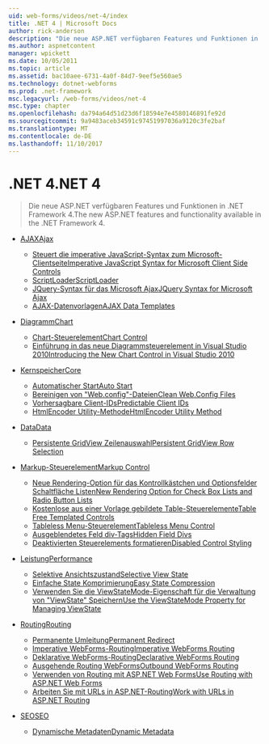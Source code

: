```yaml
---
uid: web-forms/videos/net-4/index
title: .NET 4 | Microsoft Docs
author: rick-anderson
description: "Die neue ASP.NET verfügbaren Features und Funktionen in .NET Framework 4."
ms.author: aspnetcontent
manager: wpickett
ms.date: 10/05/2011
ms.topic: article
ms.assetid: bac10aee-6731-4a0f-84d7-9eef5e560ae5
ms.technology: dotnet-webforms
ms.prod: .net-framework
msc.legacyurl: /web-forms/videos/net-4
msc.type: chapter
ms.openlocfilehash: da794a64d51d23d6f18594e7e4580146891fe92d
ms.sourcegitcommit: 9a9483aceb34591c97451997036a9120c3fe2baf
ms.translationtype: MT
ms.contentlocale: de-DE
ms.lasthandoff: 11/10/2017
---
```

<a name="net-4"></a><span data-ttu-id="d7792-103">.NET 4</span><span class="sxs-lookup"><span data-stu-id="d7792-103">.NET 4</span></span>
====================
> <span data-ttu-id="d7792-104">Die neue ASP.NET verfügbaren Features und Funktionen in .NET Framework 4.</span><span class="sxs-lookup"><span data-stu-id="d7792-104">The new ASP.NET features and functionality available in the .NET Framework 4.</span></span>


- [<span data-ttu-id="d7792-105">AJAX</span><span class="sxs-lookup"><span data-stu-id="d7792-105">Ajax</span></span>](ajax/index.md)

    - [<span data-ttu-id="d7792-106">Steuert die imperative JavaScript-Syntax zum Microsoft-Clientseite</span><span class="sxs-lookup"><span data-stu-id="d7792-106">Imperative JavaScript Syntax for Microsoft Client Side Controls</span></span>](ajax/aspnet-4-quick-hit-imperative-javascript-syntax-for-microsoft-client-side-controls.md)
    - [<span data-ttu-id="d7792-107">ScriptLoader</span><span class="sxs-lookup"><span data-stu-id="d7792-107">ScriptLoader</span></span>](ajax/aspnet-4-quick-hit-the-scriptloader.md)
    - [<span data-ttu-id="d7792-108">JQuery-Syntax für das Microsoft Ajax</span><span class="sxs-lookup"><span data-stu-id="d7792-108">JQuery Syntax for Microsoft Ajax</span></span>](ajax/aspnet-4-quick-hit-jquery-syntax-for-microsoft-ajax.md)
    - [<span data-ttu-id="d7792-109">AJAX-Datenvorlagen</span><span class="sxs-lookup"><span data-stu-id="d7792-109">AJAX Data Templates</span></span>](ajax/aspnet-4-quick-hit-ajax-data-templates.md)
- [<span data-ttu-id="d7792-110">Diagramm</span><span class="sxs-lookup"><span data-stu-id="d7792-110">Chart</span></span>](chart/index.md)

    - [<span data-ttu-id="d7792-111">Chart-Steuerelement</span><span class="sxs-lookup"><span data-stu-id="d7792-111">Chart Control</span></span>](chart/aspnet-4-quick-hit-chart-control.md)
    - [<span data-ttu-id="d7792-112">Einführung in das neue Diagrammsteuerelement in Visual Studio 2010</span><span class="sxs-lookup"><span data-stu-id="d7792-112">Introducing the New Chart Control in Visual Studio 2010</span></span>](chart/aspnet-4-how-do-i-introducing-the-new-chart-control-in-visual-studio-2010.md)
- [<span data-ttu-id="d7792-113">Kernspeicher</span><span class="sxs-lookup"><span data-stu-id="d7792-113">Core</span></span>](core/index.md)

    - [<span data-ttu-id="d7792-114">Automatischer Start</span><span class="sxs-lookup"><span data-stu-id="d7792-114">Auto Start</span></span>](core/aspnet-4-quick-hit-auto-start.md)
    - [<span data-ttu-id="d7792-115">Bereinigen von "Web.config"-Dateien</span><span class="sxs-lookup"><span data-stu-id="d7792-115">Clean Web.Config Files</span></span>](core/aspnet-4-quick-hit-clean-webconfig-files.md)
    - [<span data-ttu-id="d7792-116">Vorhersagbare Client-IDs</span><span class="sxs-lookup"><span data-stu-id="d7792-116">Predictable Client IDs</span></span>](core/aspnet-4-quick-hit-predictable-client-ids.md)
    - [<span data-ttu-id="d7792-117">HtmlEncoder Utility-Methode</span><span class="sxs-lookup"><span data-stu-id="d7792-117">HtmlEncoder Utility Method</span></span>](core/aspnet-4-quick-hit-the-htmlencoder-utility-method.md)
- [<span data-ttu-id="d7792-118">Data</span><span class="sxs-lookup"><span data-stu-id="d7792-118">Data</span></span>](data/index.md)

    - [<span data-ttu-id="d7792-119">Persistente GridView Zeilenauswahl</span><span class="sxs-lookup"><span data-stu-id="d7792-119">Persistent GridView Row Selection</span></span>](data/aspnet-4-quick-hit-persistent-gridview-row-selection.md)
- [<span data-ttu-id="d7792-120">Markup-Steuerelement</span><span class="sxs-lookup"><span data-stu-id="d7792-120">Markup Control</span></span>](markup-control/index.md)

    - [<span data-ttu-id="d7792-121">Neue Rendering-Option für das Kontrollkästchen und Optionsfelder Schaltfläche Listen</span><span class="sxs-lookup"><span data-stu-id="d7792-121">New Rendering Option for Check Box Lists and Radio Button Lists</span></span>](markup-control/aspnet-4-quick-hit-new-rendering-option-for-check-box-lists-and-radio-button-lists.md)
    - [<span data-ttu-id="d7792-122">Kostenlose aus einer Vorlage gebildete Table-Steuerelemente</span><span class="sxs-lookup"><span data-stu-id="d7792-122">Table Free Templated Controls</span></span>](markup-control/aspnet-4-quick-hit-table-free-templated-controls.md)
    - [<span data-ttu-id="d7792-123">Tableless Menu-Steuerelement</span><span class="sxs-lookup"><span data-stu-id="d7792-123">Tableless Menu Control</span></span>](markup-control/aspnet-4-quick-hit-tableless-menu-control.md)
    - [<span data-ttu-id="d7792-124">Ausgeblendetes Feld div-Tags</span><span class="sxs-lookup"><span data-stu-id="d7792-124">Hidden Field Divs</span></span>](markup-control/aspnet-4-quick-hit-hidden-field-divs.md)
    - [<span data-ttu-id="d7792-125">Deaktivierten Steuerelements formatieren</span><span class="sxs-lookup"><span data-stu-id="d7792-125">Disabled Control Styling</span></span>](markup-control/aspnet-4-quick-hit-disabled-control-styling.md)
- [<span data-ttu-id="d7792-126">Leistung</span><span class="sxs-lookup"><span data-stu-id="d7792-126">Performance</span></span>](performance/index.md)

    - [<span data-ttu-id="d7792-127">Selektive Ansichtszustand</span><span class="sxs-lookup"><span data-stu-id="d7792-127">Selective View State</span></span>](performance/aspnet-4-quick-hit-selective-view-state.md)
    - [<span data-ttu-id="d7792-128">Einfache State Komprimierung</span><span class="sxs-lookup"><span data-stu-id="d7792-128">Easy State Compression</span></span>](performance/aspnet-4-quick-hit-easy-state-compression.md)
    - [<span data-ttu-id="d7792-129">Verwenden Sie die ViewStateMode-Eigenschaft für die Verwaltung von "ViewState" Speichern</span><span class="sxs-lookup"><span data-stu-id="d7792-129">Use the ViewStateMode Property for Managing ViewState</span></span>](performance/how-do-i-use-the-viewstatemode-property-for-managing-viewstate.md)
- [<span data-ttu-id="d7792-130">Routing</span><span class="sxs-lookup"><span data-stu-id="d7792-130">Routing</span></span>](routing/index.md)

    - [<span data-ttu-id="d7792-131">Permanente Umleitung</span><span class="sxs-lookup"><span data-stu-id="d7792-131">Permanent Redirect</span></span>](routing/aspnet-4-quick-hit-permanent-redirect.md)
    - [<span data-ttu-id="d7792-132">Imperative WebForms-Routing</span><span class="sxs-lookup"><span data-stu-id="d7792-132">Imperative WebForms Routing</span></span>](routing/aspnet-4-quick-hit-imperative-webforms-routing.md)
    - [<span data-ttu-id="d7792-133">Deklarative WebForms-Routing</span><span class="sxs-lookup"><span data-stu-id="d7792-133">Declarative WebForms Routing</span></span>](routing/aspnet-4-quick-hit-declarative-webforms-routing.md)
    - [<span data-ttu-id="d7792-134">Ausgehende Routing WebForms</span><span class="sxs-lookup"><span data-stu-id="d7792-134">Outbound WebForms Routing</span></span>](routing/aspnet-4-quick-hit-outbound-webforms-routing.md)
    - [<span data-ttu-id="d7792-135">Verwenden von Routing mit ASP.NET Web Forms</span><span class="sxs-lookup"><span data-stu-id="d7792-135">Use Routing with ASP.NET Web Forms</span></span>](routing/how-do-i-use-routing-with-aspnet-web-forms.md)
    - [<span data-ttu-id="d7792-136">Arbeiten Sie mit URLs in ASP.NET-Routing</span><span class="sxs-lookup"><span data-stu-id="d7792-136">Work with URLs in ASP.NET Routing</span></span>](routing/how-do-i-work-with-urls-in-aspnet-routing.md)
- [<span data-ttu-id="d7792-137">SEO</span><span class="sxs-lookup"><span data-stu-id="d7792-137">SEO</span></span>](seo/index.md)

    - [<span data-ttu-id="d7792-138">Dynamische Metadaten</span><span class="sxs-lookup"><span data-stu-id="d7792-138">Dynamic Metadata</span></span>](seo/aspnet-4-quick-hit-dynamic-metadata.md)
